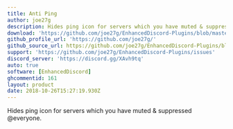 ```yaml
---
title: Anti Ping
author: joe27g
description: Hides ping icon for servers which you have muted & suppressed @everyone.
download: 'https://github.com/joe27g/EnhancedDiscord-Plugins/blob/master/anti_ping.js'
github_profile_url: 'https://github.com/joe27g/'
github_source_url: https://github.com/joe27g/EnhancedDiscord-Plugins/blob/master/anti_ping.js
support: 'https://github.com/joe27g/EnhancedDiscord-Plugins/issues'
discord_server: 'https://discord.gg/XAvh9tq'
auto: true
software: [EnhancedDiscord]
ghcommentid: 161
layout: product
date: 2018-10-26T15:27:19.930Z
---
```

Hides ping icon for servers which you have muted & suppressed @everyone.